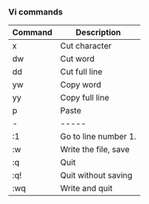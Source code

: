 ### Vi commands

| Command |	Description |
| ------- | ----------- |
| x |	Cut character |
| dw |	Cut word |
| dd |	Cut full line |
| yw |	Copy word |
| yy |	Copy full line |
| p |	Paste |
| - | ----- |
| :1 |	Go to line number 1. |
| :w |	Write the file, save |
| :q |	Quit |
| :q! |	Quit without saving |
| :wq |	Write and quit |
